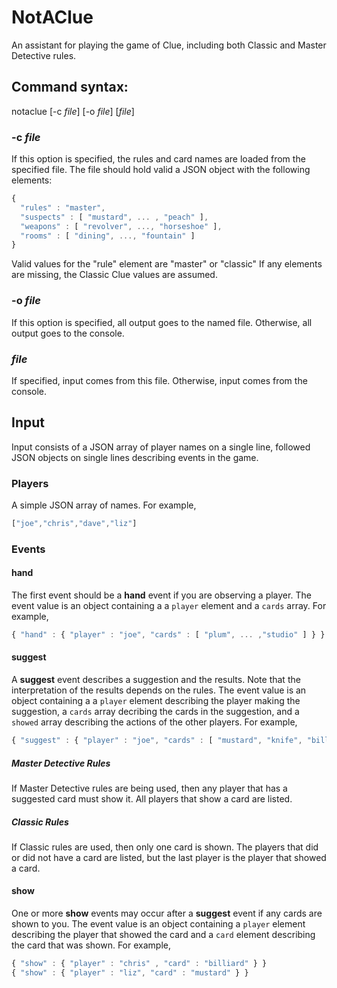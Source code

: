 # NotAClue
An assistant for playing the game of Clue, including both Classic and Master Detective rules.
## Command syntax:
notaclue [-c *file*] [-o *file*] [*file*]
### -c *file*
If this option is specified, the rules and card names are loaded from the specified file. The file should hold valid a JSON object with the following elements:
```javascript
{
  "rules" : "master",
  "suspects" : [ "mustard", ... , "peach" ],
  "weapons" : [ "revolver", ..., "horseshoe" ],
  "rooms" : [ "dining", ..., "fountain" ]
}
```
Valid values for the "rule" element are "master" or "classic" If any elements are missing, the Classic Clue values are assumed.
### -o *file*
If this option is specified, all output goes to the named file. Otherwise, all output goes to the console.
### *file*
If specified, input comes from this file. Otherwise, input comes from the console.
## Input
Input consists of a JSON array of player names on a single line, followed JSON objects on single lines describing events in the game.
### Players
A simple JSON array of names. For example,
```javascript
["joe","chris","dave","liz"]
```
### Events
#### hand
The first event should be a **hand** event if you are observing a player. The event value is an object containing a a `player` element
and a `cards` array. For example,
```javascript
{ "hand" : { "player" : "joe", "cards" : [ "plum", ... ,"studio" ] } }
```
#### suggest
A **suggest** event describes a suggestion and the results. Note that the interpretation of the results depends on the rules. The event
value is an object containing a a `player` element describing the player making the suggestion, a `cards` array decribing the cards in
the suggestion, and a `showed` array describing the actions of the other players. For example,
```javascript
{ "suggest" : { "player" : "joe", "cards" : [ "mustard", "knife", "billiard" ], "showed" : [ "chris" , "liz" ] } }
```
##### Master Detective Rules
If Master Detective rules are being used, then any player that has a suggested card must show it. All players that show a card are
listed.
##### Classic Rules
If Classic rules are used, then only one card is shown. The players that did or did not have a card are listed, but the last player
is the player that showed a card.
#### show
One or more **show** events may occur after a **suggest** event if any cards are shown to you. The event value is an object containing
a `player` element describing the player that showed the card and a `card` element describing the card that was shown. For example,
```javascript
{ "show" : { "player" : "chris" , "card" : "billiard" } }
{ "show" : { "player" : "liz", "card" : "mustard" } }
```
